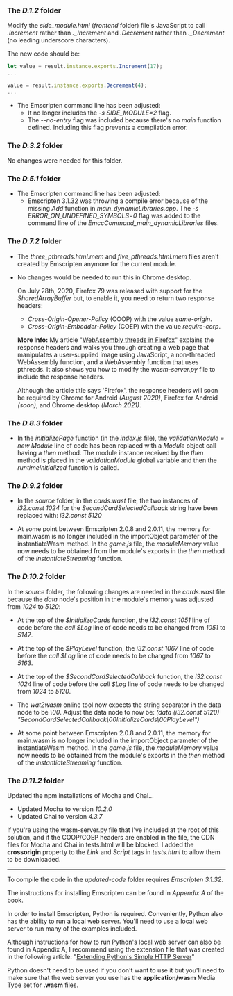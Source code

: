 ### The _D.1.2_ folder
  
  Modify the _side_module.html_ (_frontend_ folder) file's JavaScript to call _.Increment_ rather than _.\_Increment_ and _.Decrement_ rather than _.\_Decrement_ (no leading underscore characters).
  
  The new code should be:
  
  ```javascript
  let value = result.instance.exports.Increment(17);
  ...

  value = result.instance.exports.Decrement(4);
  ...
  ```

  - The Emscripten command line has been adjusted:
    - It no longer includes the _-s SIDE\_MODULE=2_ flag.
    - The _--no-entry_ flag was included because there's no _main_ function defined. Including this flag prevents a compilation error.


### The _D.3.2_ folder
  
  No changes were needed for this folder.


### The _D.5.1_ folder
  
- The Emscripten command line has been adjusted:
  - Emscripten 3.1.32 was throwing a compile error because of the missing *Add* function in *main_dynamicLibraries.cpp*. The *-s ERROR_ON_UNDEFINED_SYMBOLS=0* flag was added to the command line of the *EmccCommand_main_dynamicLibraries* files.


### The _D.7.2_ folder

  - The _three\_pthreads.html.mem_ and _five\_pthreads.html.mem_ files aren't created by Emscripten anymore for the current module.
  
  - No changes would be needed to run this in Chrome desktop. 
    
    On July 28th, 2020, Firefox 79 was released with support for the _SharedArrayBuffer_ but, to enable it, you need to return two response headers:
    - _Cross-Origin-Opener-Policy_ (COOP) with the value _same-origin_.
    - _Cross-Origin-Embedder-Policy_ (COEP) with the value _require-corp_.
    
    **More Info:** My article "[WebAssembly threads in Firefox](https://cggallant.blogspot.com/2020/07/webassembly-threads-in-firefox.html)" explains the response headers and walks you through creating a web page that manipulates a user-supplied image using JavaScript, a non-threaded WebAssembly function, and a WebAssembly function that uses pthreads. It also shows you how to modify the _wasm-server.py_ file to include the response headers.
    
    Although the article title says 'Firefox', the response headers will soon be required by Chrome for Android _(August 2020)_, Firefox for Android _(soon)_, and Chrome desktop _(March 2021)_.


### The _D.8.3_ folder
  
  - In the _initializePage_ function (in the _index.js_ file), the _validationModule = new Module_ line of code has been replaced with a _Module_ object call having a _then_ method. The module instance received by the _then_ method is placed in the _validationModule_ global variable and then the _runtimeInitialized_ function is called.
  

### The _D.9.2_ folder
  
  - In the _source_ folder, in the _cards.wast_ file, the two instances of _i32.const 1024_ for the _SecondCardSelectedCallback_ string have been replaced with: _i32.const 5120_

  - At some point between Emscripten 2.0.8 and 2.0.11, the memory for main.wasm is no longer included in the importObject parameter of the instantiateWasm method. In the _game.js_ file, the _moduleMemory_ value now needs to be obtained from the module's exports in the _then_ method of the _instantiateStreaming_ function.

### The _D.10.2_ folder
  
  In the _source_ folder, the following changes are needed in the _cards.wast_ file because the _data_ node's position in the module's memory was adjusted from _1024_ to _5120_:
  - At the top of the _$InitializeCards_ function, the _i32.const 1051_ line of code before the _call $Log_ line of code needs to be changed from _1051_ to _5147_.
  - At the top of the _$PlayLevel_ function, the _i32.const 1067_ line of code before the _call $Log_ line of code needs to be changed from _1067_ to _5163_.
  - At the top of the _$SecondCardSelectedCallback_ function, the _i32.const 1024_ line of code before the _call $Log_ line of code needs to be changed from _1024_ to _5120_.
  - The _wat2wasm_ online tool now expects the string separator in the data node to be _\\00_. Adjust the data node to now be: _(data (i32.const 5120) "SecondCardSelectedCallback\\00InitializeCards\\00PlayLevel")_ 

  - At some point between Emscripten 2.0.8 and 2.0.11, the memory for main.wasm is no longer included in the importObject parameter of the instantiateWasm method. In the _game.js_ file, the _moduleMemory_ value now needs to be obtained from the module's exports in the _then_ method of the _instantiateStreaming_ function.


### The _D.11.2_ folder
  
  Updated the npm installations of Mocha and Chai...
  - Updated Mocha to version _10.2.0_
  - Updated Chai to version _4.3.7_

  If you're using the wasm-server.py file that I've included at the root of this solution, and if the COOP/COEP headers are enabled in the file, the CDN files for Mocha and Chai in tests.html will be blocked. I added the **crossorigin** property to the *Link* and *Script* tags in *tests.html* to allow them to be downloaded.


---

To compile the code in the _updated-code_ folder requires _Emscripten 3.1.32_.

The instructions for installing Emscripten can be found in _Appendix A_ of the book.


In order to install Emscripten, Python is required. Conveniently, Python also has the ability to run a local web server. You'll need to use a local web server to run many of the examples included. 

Although instructions for how to run Python's local web server can also be found in Appendix A, I recommend using the extension file that was created in the following article: "[Extending Python's Simple HTTP Server](https://cggallant.blogspot.com/2020/07/extending-pythons-simple-http-server.html)"


Python doesn't need to be used if you don't want to use it but you'll need to make sure that the web server you use has the **application/wasm** Media Type set for **.wasm** files.
